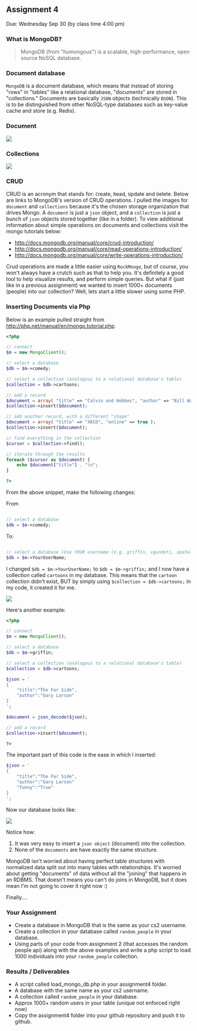 ## Assignment 4
Due: Wednesday Sep 30 (by class time 4:00 pm) 

### What is MongoDB?

> MongoDB (from "humongous") is a scalable, high-performance, open source NoSQL database.

### Document database

`MongoDB` is a document database, which means that instead of storing "rows" in "tables" like a relational database, "documents" are stored in "collections."  Documents are basically `JSON` objects (technically `BSON`). This is to be distinguished from other NoSQL-type databases such as key-value cache and store (e.g. Redis).


### Document

![](https://s3.amazonaws.com/f.cl.ly/items/1a2I0U040Y2V413m3a3I/document.png)

### Collections

![](https://s3.amazonaws.com/f.cl.ly/items/2p2x1g00252P2q0o2N3M/collection.png)

### CRUD

CRUD is an acronym that stands for:  `C`reate, `R`ead, `U`pdate and `D`elete. Below are links to MongoDB's version of CRUD operations. I pulled the images for `document` and `collections` because it's the chosen storage organization that drives Mongo. A `document` is just a `json` object, and a `collection` is just a bunch of `json` objects stored together (like in a folder).  To view additional information about simple operations on documents and collections visit the mongo tutorials below:

- http://docs.mongodb.org/manual/core/crud-introduction/
- http://docs.mongodb.org/manual/core/read-operations-introduction/
- http://docs.mongodb.org/manual/core/write-operations-introduction/

Crud operations are made a little easier using `RockMongo`, but of course, you won't always have a crutch such as that to help you. It's definitely a good tool to help visualize results, and perform simple queries. But what if (just like in a previous assignment) we wanted to insert 1000+ documents (people) into our collection? Well, lets start a little slower using some PHP.

### Inserting Documents via Php

Below is an example pulled straight from http://php.net/manual/en/mongo.tutorial.php. 

```php
<?php

// connect
$m = new MongoClient();

// select a database
$db = $m->comedy;

// select a collection (analogous to a relational database's table)
$collection = $db->cartoons;

// add a record
$document = array( "title" => "Calvin and Hobbes", "author" => "Bill Watterson" );
$collection->insert($document);

// add another record, with a different "shape"
$document = array( "title" => "XKCD", "online" => true );
$collection->insert($document);

// find everything in the collection
$cursor = $collection->find();

// iterate through the results
foreach ($cursor as $document) {
    echo $document["title"] . "\n";
}

?>
```

From the above snippet, make the following changes:

From

```php

// select a database
$db = $m->comedy;

```

To:

```php

// select a database (Use YOUR username (e.g. griffin, vgundeti, apatel, etc.)
$db = $m->YourUserName;

```

I changed `$db = $m->YourUserName;` to `$db = $m->griffin;` and I now have a collection called `cartoons` in my database. This means that the `cartoon` collection didn't exist, BUT by simply using `$collection = $db->cartoons;` in my code, it created it for me.

![](https://s3.amazonaws.com/f.cl.ly/items/3e1o24141R471x0c0N1l/cartoonresult.png)

Here's another example:

```php
<?php

// connect
$m = new MongoClient();

// select a database
$db = $m->griffin;

// select a collection (analogous to a relational database's table)
$collection = $db->cartoons;

$json = '
{
    "title":"The Far Side",
    "author":"Gary Larson"
}
';

$document = json_decode($json);

// add a record
$collection->insert($document);

?>
```

The important part of this code is the ease in which I inserted:

```php
$json = '
{
    "title":"The Far Side",
    "author":"Gary Larson"
    "funny":"True"
}
';
```

Now our database looks like:

![](https://s3.amazonaws.com/f.cl.ly/items/2c0A2i41061C143K2m25/phpCartoonResults.png)

Notice how:

1. It was very easy to insert a `json object` (document) into the collection.
2. None of the `documents` are have exactly the same structure.

MongoDB isn't worried about having perfect table structures with normalized data split out into many tables with relationships. It's worried about getting "documents" of data without all the "joining" that happens in an RDBMS. That doesn't means you can't do joins in MongoDB, but it does mean I'm not going to cover it right now :)

Finally....

### Your Assignment

- Create a database in MongoDB that is the same as your cs2 username.
- Create a collection in your database called `random_people` in your database.
- Using parts of your code from assignment 2 (that accesses the random people api) along with the above examples and write a php script to load 1000 individuals into your `random_people` collection.

### Results / Deliverables

- A script called load_mongo_db.php in your assignment4 folder.
- A database with the same name as your cs2 username.
- A collection called `random_people` in your database.
- Approx 1000+ random users in your table (unique not enforced right now)
- Copy the assignment4 folder into your github repository and push it to github.
